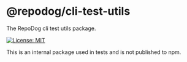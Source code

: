 # @repodog/cli-test-utils

The RepoDog cli test utils package.

[![License: MIT](https://img.shields.io/badge/License-MIT-yellow.svg)](LICENSE)

This is an internal package used in tests and is not published to npm.
